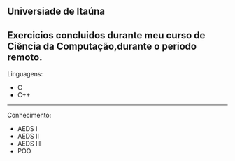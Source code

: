 Universiade de Itaúna
---
Exercicios concluidos durante meu curso de Ciência da Computação,durante o periodo remoto.
---
Linguagens:
* C
* C++
---
Conhecimento:
* AEDS I
* AEDS II
* AEDS III
* POO

